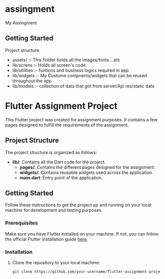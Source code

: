 # assingment

My Assingment 

## Getting Started

Project structure
- assets/ :- This Folder holds all the images/fonts ...etc 
- lib/screns :- Holds all screen's code.
- lib/utilities :- funtions and business logics required in app
- lib/widgets :- My Custome compnents/widgets that can be reused throughout the app
- lib/models :-  collection of data that got from server/Api res/static data


# Flutter Assignment Project

This Flutter project was created for assignment purposes. It contains a few pages designed to fulfill the requirements of the assignment.

## Project Structure

The project structure is organized as follows:

- **lib/**: Contains all the Dart code for the project.
  - **pages/**: Contains the different pages designed for the assignment.
  - **widgets/**: Contains reusable widgets used across the application.
  - **main.dart**: Entry point of the application.

## Getting Started

Follow these instructions to get the project up and running on your local machine for development and testing purposes.

### Prerequisites

Make sure you have Flutter installed on your machine. If not, you can follow the official Flutter installation guide [here](https://flutter.dev/docs/get-started/install).

### Installation

1. Clone the repository to your local machine:

   ```bash
   git clone https://github.com/your-username/flutter-assignment-project.git
